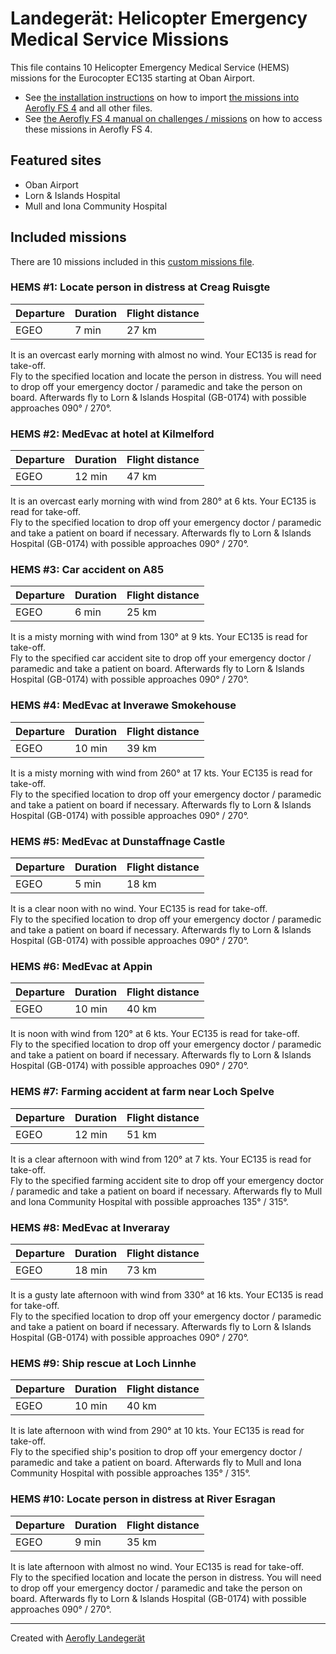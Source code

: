 # Landegerät: Helicopter Emergency Medical Service Missions

This file contains 10 Helicopter Emergency Medical Service (HEMS) missions for the Eurocopter EC135 starting at Oban Airport.

- See [the installation instructions](https://fboes.github.io/aerofly-missions/docs/generic-installation.html) on how to import [the missions into Aerofly FS 4](missions/custom_missions_user.tmc) and all other files.
- See [the Aerofly FS 4 manual on challenges / missions](https://www.aerofly.com/tutorials/missions/) on how to access these missions in Aerofly FS 4.

## Featured sites

- Oban Airport
- Lorn & Islands Hospital
- Mull and Iona Community Hospital

## Included missions

There are 10 missions included in this [custom missions file](missions/custom_missions_user.tmc).

### HEMS #1: Locate person in distress at Creag Ruisgte

| Departure | Duration | Flight distance |
| --------- | -------- | --------------- |
| EGEO      | 7 min    | 27 km           |

It is an overcast early morning with almost no wind. Your EC135 is read for take-off.  
Fly to the specified location and locate the person in distress. You will need to drop off your emergency doctor / paramedic and take the person on board. Afterwards fly to Lorn & Islands Hospital (GB-0174) with possible approaches 090° / 270°.

### HEMS #2: MedEvac at hotel at Kilmelford

| Departure | Duration | Flight distance |
| --------- | -------- | --------------- |
| EGEO      | 12 min   | 47 km           |

It is an overcast early morning with wind from 280° at 6 kts. Your EC135 is read for take-off.  
Fly to the specified location to drop off your emergency doctor / paramedic and take a patient on board if necessary. Afterwards fly to Lorn & Islands Hospital (GB-0174) with possible approaches 090° / 270°.

### HEMS #3: Car accident on A85

| Departure | Duration | Flight distance |
| --------- | -------- | --------------- |
| EGEO      | 6 min    | 25 km           |

It is a misty morning with wind from 130° at 9 kts. Your EC135 is read for take-off.  
Fly to the specified car accident site to drop off your emergency doctor / paramedic and take a patient on board. Afterwards fly to Lorn & Islands Hospital (GB-0174) with possible approaches 090° / 270°.

### HEMS #4: MedEvac at Inverawe Smokehouse

| Departure | Duration | Flight distance |
| --------- | -------- | --------------- |
| EGEO      | 10 min   | 39 km           |

It is a misty morning with wind from 260° at 17 kts. Your EC135 is read for take-off.  
Fly to the specified location to drop off your emergency doctor / paramedic and take a patient on board if necessary. Afterwards fly to Lorn & Islands Hospital (GB-0174) with possible approaches 090° / 270°.

### HEMS #5: MedEvac at Dunstaffnage Castle

| Departure | Duration | Flight distance |
| --------- | -------- | --------------- |
| EGEO      | 5 min    | 18 km           |

It is a clear noon with no wind. Your EC135 is read for take-off.  
Fly to the specified location to drop off your emergency doctor / paramedic and take a patient on board if necessary. Afterwards fly to Lorn & Islands Hospital (GB-0174) with possible approaches 090° / 270°.

### HEMS #6: MedEvac at Appin

| Departure | Duration | Flight distance |
| --------- | -------- | --------------- |
| EGEO      | 10 min   | 40 km           |

It is noon with wind from 120° at 6 kts. Your EC135 is read for take-off.  
Fly to the specified location to drop off your emergency doctor / paramedic and take a patient on board if necessary. Afterwards fly to Lorn & Islands Hospital (GB-0174) with possible approaches 090° / 270°.

### HEMS #7: Farming accident at farm near Loch Spelve

| Departure | Duration | Flight distance |
| --------- | -------- | --------------- |
| EGEO      | 12 min   | 51 km           |

It is a clear afternoon with wind from 120° at 7 kts. Your EC135 is read for take-off.  
Fly to the specified farming accident site to drop off your emergency doctor / paramedic and take a patient on board if necessary. Afterwards fly to Mull and Iona Community Hospital with possible approaches 135° / 315°.

### HEMS #8: MedEvac at Inveraray

| Departure | Duration | Flight distance |
| --------- | -------- | --------------- |
| EGEO      | 18 min   | 73 km           |

It is a gusty late afternoon with wind from 330° at 16 kts. Your EC135 is read for take-off.  
Fly to the specified location to drop off your emergency doctor / paramedic and take a patient on board if necessary. Afterwards fly to Lorn & Islands Hospital (GB-0174) with possible approaches 090° / 270°.

### HEMS #9: Ship rescue at Loch Linnhe

| Departure | Duration | Flight distance |
| --------- | -------- | --------------- |
| EGEO      | 10 min   | 40 km           |

It is late afternoon with wind from 290° at 10 kts. Your EC135 is read for take-off.  
Fly to the specified ship's position to drop off your emergency doctor / paramedic and take a patient on board. Afterwards fly to Mull and Iona Community Hospital with possible approaches 135° / 315°.

### HEMS #10: Locate person in distress at River Esragan

| Departure | Duration | Flight distance |
| --------- | -------- | --------------- |
| EGEO      | 9 min    | 35 km           |

It is late afternoon with almost no wind. Your EC135 is read for take-off.  
Fly to the specified location and locate the person in distress. You will need to drop off your emergency doctor / paramedic and take the person on board. Afterwards fly to Lorn & Islands Hospital (GB-0174) with possible approaches 090° / 270°.

---

Created with [Aerofly Landegerät](https://github.com/fboes/aerofly-patterns)
